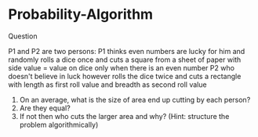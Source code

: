 # Probability-Algorithm

Question

P1 and P2 are two persons:
P1 thinks even numbers are lucky for him and randomly rolls a dice once and cuts a square from a sheet of paper with side value = value on dice only when there is an even number
P2 who doesn't believe in luck however rolls the dice twice and cuts a rectangle with length as first roll value and breadth as second roll value
1. On an average, what is the size of area end up cutting by each person?
2. Are they equal?
3. If not then who cuts the larger area and why? (Hint: structure the problem algorithmically)
